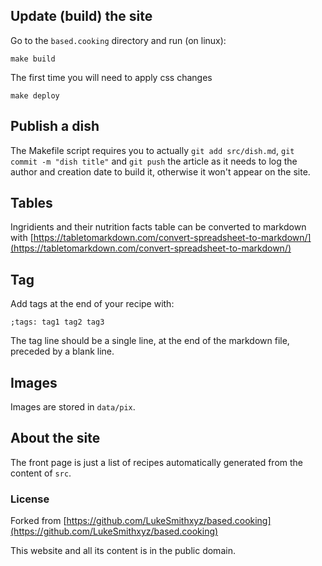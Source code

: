 ## Update (build) the site

Go to the `based.cooking` directory and run (on linux):

```
make build
```

The first time you will need to apply css changes

```
make deploy
```

## Publish a dish

The Makefile script requires you to actually `git add src/dish.md`, `git commit -m "dish title"` and `git push` the article as it needs to log the author and creation date to build it, otherwise it won't appear on the site.

## Tables

Ingridients and their nutrition facts table can be converted to markdown with [https://tabletomarkdown.com/convert-spreadsheet-to-markdown/](https://tabletomarkdown.com/convert-spreadsheet-to-markdown/)

## Tag

Add tags at the end of your recipe with:

```
;tags: tag1 tag2 tag3
```

The tag line should be a single line, at the end of the markdown file, preceded
by a blank line.

## Images

Images are stored in `data/pix`.

## About the site

The front page is just a list of recipes automatically generated
from the content of `src`.

### License

Forked from [https://github.com/LukeSmithxyz/based.cooking](https://github.com/LukeSmithxyz/based.cooking)

This website and all its content is in the public domain.
